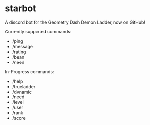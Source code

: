 # starbot
A discord bot for the Geometry Dash Demon Ladder, now on GitHub!

Currently supported commands:
- /ping
- /message
- /rating
- /bean
- /need

In-Progress commands:
- /help
- /trueladder
- /dynamic
- /need
- /level
- /user
- /rank
- /score